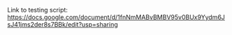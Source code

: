 Link to testing script:
https://docs.google.com/document/d/1fnNmMABvBMBV95v0BUx9Yydm6JsJ41jms2der8s7BBk/edit?usp=sharing
